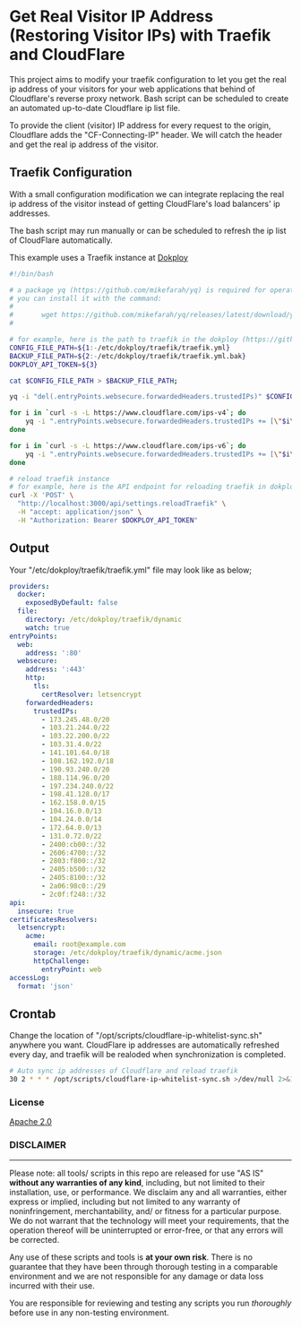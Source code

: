 # Get Real Visitor IP Address (Restoring Visitor IPs) with Traefik and CloudFlare
This project aims to modify your traefik configuration to let you get the real ip address of your visitors for your web applications that behind of Cloudflare's reverse proxy network. Bash script can be scheduled to create an automated up-to-date Cloudflare ip list file.

To provide the client (visitor) IP address for every request to the origin, Cloudflare adds the "CF-Connecting-IP" header. We will catch the header and get the real ip address of the visitor.

## Traefik Configuration
With a small configuration modification we can integrate replacing the real ip address of the visitor instead of getting CloudFlare's load balancers' ip addresses.

The bash script may run manually or can be scheduled to refresh the ip list of CloudFlare automatically.

This example uses a Traefik instance at [Dokploy](https://github.com/Dokploy/dokploy)
```sh
#!/bin/bash

# a package yq (https://github.com/mikefarah/yq) is required for operation
# you can install it with the command:
#
#       wget https://github.com/mikefarah/yq/releases/latest/download/yq_linux_amd64 -O /usr/bin/yq && chmod +x /usr/bin/yq
#

# for example, here is the path to traefik in the dokploy (https://github.com/Dokploy/dokploy) instance
CONFIG_FILE_PATH=${1:-/etc/dokploy/traefik/traefik.yml}
BACKUP_FILE_PATH=${2:-/etc/dokploy/traefik/traefik.yml.bak}
DOKPLOY_API_TOKEN=${3}

cat $CONFIG_FILE_PATH > $BACKUP_FILE_PATH;

yq -i "del(.entryPoints.websecure.forwardedHeaders.trustedIPs)" $CONFIG_FILE_PATH;

for i in `curl -s -L https://www.cloudflare.com/ips-v4`; do
    yq -i ".entryPoints.websecure.forwardedHeaders.trustedIPs += [\"$i\"]" $CONFIG_FILE_PATH;
done

for i in `curl -s -L https://www.cloudflare.com/ips-v6`; do
    yq -i ".entryPoints.websecure.forwardedHeaders.trustedIPs += [\"$i\"]" $CONFIG_FILE_PATH;
done

# reload traefik instance
# for example, here is the API endpoint for reloading traefik in dokploy (https://github.com/Dokploy/dokploy)
curl -X 'POST' \
  "http://localhost:3000/api/settings.reloadTraefik" \
  -H "accept: application/json" \
  -H "Authorization: Bearer $DOKPLOY_API_TOKEN"
```

## Output
Your "/etc/dokploy/traefik/traefik.yml" file may look like as below;

``` yml
providers:
  docker:
    exposedByDefault: false
  file:
    directory: /etc/dokploy/traefik/dynamic
    watch: true
entryPoints:
  web:
    address: ':80'
  websecure:
    address: ':443'
    http:
      tls:
        certResolver: letsencrypt
    forwardedHeaders:
      trustedIPs:
        - 173.245.48.0/20
        - 103.21.244.0/22
        - 103.22.200.0/22
        - 103.31.4.0/22
        - 141.101.64.0/18
        - 108.162.192.0/18
        - 190.93.240.0/20
        - 188.114.96.0/20
        - 197.234.240.0/22
        - 198.41.128.0/17
        - 162.158.0.0/15
        - 104.16.0.0/13
        - 104.24.0.0/14
        - 172.64.0.0/13
        - 131.0.72.0/22
        - 2400:cb00::/32
        - 2606:4700::/32
        - 2803:f800::/32
        - 2405:b500::/32
        - 2405:8100::/32
        - 2a06:98c0::/29
        - 2c0f:f248::/32
api:
  insecure: true
certificatesResolvers:
  letsencrypt:
    acme:
      email: root@example.com
      storage: /etc/dokploy/traefik/dynamic/acme.json
      httpChallenge:
        entryPoint: web
accessLog: 
  format: 'json'
```

## Crontab
Change the location of "/opt/scripts/cloudflare-ip-whitelist-sync.sh" anywhere you want. 
CloudFlare ip addresses are automatically refreshed every day, and traefik will be realoded when synchronization is completed.
```sh
# Auto sync ip addresses of Cloudflare and reload traefik
30 2 * * * /opt/scripts/cloudflare-ip-whitelist-sync.sh >/dev/null 2>&1
```

### License

[Apache 2.0](http://www.apache.org/licenses/LICENSE-2.0)


### DISCLAIMER
----------
Please note: all tools/ scripts in this repo are released for use "AS IS" **without any warranties of any kind**,
including, but not limited to their installation, use, or performance.  We disclaim any and all warranties, either 
express or implied, including but not limited to any warranty of noninfringement, merchantability, and/ or fitness 
for a particular purpose.  We do not warrant that the technology will meet your requirements, that the operation 
thereof will be uninterrupted or error-free, or that any errors will be corrected.

Any use of these scripts and tools is **at your own risk**.  There is no guarantee that they have been through 
thorough testing in a comparable environment and we are not responsible for any damage or data loss incurred with 
their use.

You are responsible for reviewing and testing any scripts you run *thoroughly* before use in any non-testing 
environment.
